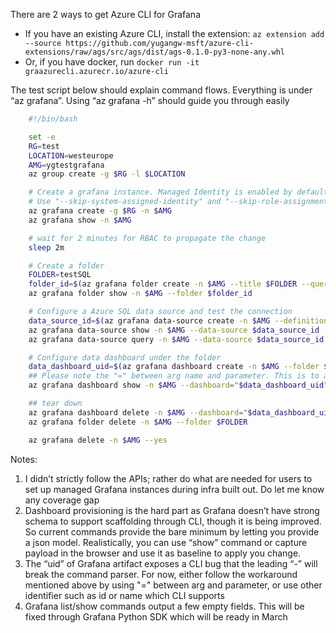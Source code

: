 There are 2 ways to get Azure CLI for Grafana

- If you have an existing Azure CLI, install the extension: `az extension add  --source https://github.com/yugangw-msft/azure-cli-extensions/raw/ags/src/ags/dist/ags-0.1.0-py3-none-any.whl`
- Or, if you have docker, run `docker run -it graazurecli.azurecr.io/azure-cli`
 


The test script below should explain command flows. Everything is under “az grafana”. Using “az grafana -h” should guide you through easily

```bash
    #!/bin/bash

    set -e
    RG=test
    LOCATION=westeurope
    AMG=ygtestgrafana
    az group create -g $RG -l $LOCATION

    # Create a grafana instance. Managed Identity is enabled by default. Roles assignments are created for both the command user and managed identity
    # Use "--skip-system-assigned-identity" and "--skip-role-assignments" to skip them, and use "az role assignment create" for finer control
    az grafana create -g $RG -n $AMG
    az grafana show -n $AMG

    # wait for 2 minutes for RBAC to propagate the change
    sleep 2m

    # Create a folder
    FOLDER=testSQL
    folder_id=$(az grafana folder create -n $AMG --title $FOLDER --query "id" -otsv)
    az grafana folder show -n $AMG --folder $folder_id

    # Configure a Azure SQL data source and test the connection
    data_source_id=$(az grafana data-source create -n $AMG --definition /mnt/d/work/cli/data-source-sql.json --query "id" -o tsv)
    az grafana data-source show -n $AMG --data-source $data_source_id
    az grafana data-source query -n $AMG --data-source $data_source_id --query-format table  --conditions rawSql="SELECT 1"

    # Configure data dashboard under the folder
    data_dashboard_uid=$(az grafana dashboard create -n $AMG --folder $FOLDER --title "test dashboard" --definition /mnt/d/work/cli/dashboard-sql.json --query "uid" -o tsv)
    ## Please note the "=" between arg name and parameter. This is to avoid a CLI bug caused by potential leading "-" in uid
    az grafana dashboard show -n $AMG --dashboard="$data_dashboard_uid"

    ## tear down
    az grafana dashboard delete -n $AMG --dashboard="$data_dashboard_uid"
    az grafana folder delete -n $AMG --folder $FOLDER

    az grafana delete -n $AMG --yes
```

Notes:
1.	I didn’t strictly follow the APIs; rather do what are needed for users to set up managed Grafana instances during infra built out. Do let me know any coverage gap
2.	Dashboard provisioning is the hard part as Grafana doesn’t have strong schema to support scaffolding through CLI, though it is being improved. So current commands provide the bare minimum by letting you provide a json model. Realistically, you can use “show” command or capture payload in the browser and use it as baseline to apply you change. 
3.	The “uid” of Grafana artifact exposes a CLI bug that the leading “-” will break the command parser. For now, either follow the workaround mentioned above by using "=" between arg and parameter, or use other identifier such as id or name which CLI supports
4.	Grafana list/show commands output a few empty fields. This will be fixed through Grafana Python SDK which will be ready in March
